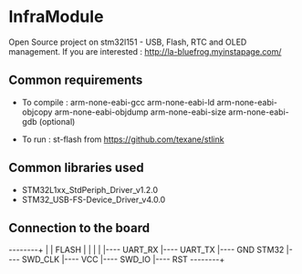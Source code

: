 InfraModule
===========

Open Source project on stm32l151 - USB, Flash, RTC and OLED management.
If you are interested : http://la-bluefrog.myinstapage.com/


Common requirements
-------------------

- To compile :
    arm-none-eabi-gcc
    arm-none-eabi-ld
    arm-none-eabi-objcopy
    arm-none-eabi-objdump
    arm-none-eabi-size
    arm-none-eabi-gdb (optional)

- To run :
    st-flash from https://github.com/texane/stlink

Common libraries used
---------------------

- STM32L1xx_StdPeriph_Driver_v1.2.0
- STM32_USB-FS-Device_Driver_v4.0.0



Connection to the board
-----------------------

--------+
        |
        |
FLASH   |
        |
        |
        |
        |---- UART_RX
        |---- UART_TX
        |---- GND
STM32   |---- SWD_CLK
        |---- VCC
        |---- SWD_IO
        |---- RST
--------+
